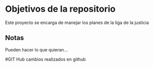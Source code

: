 # Objetivos de la repositorio

Este proyecto se encarga de manejar los planes de la liga de la justicia


## Notas
Pueden hacer lo que quieran...

#GIT Hub
cambios realizados en github

